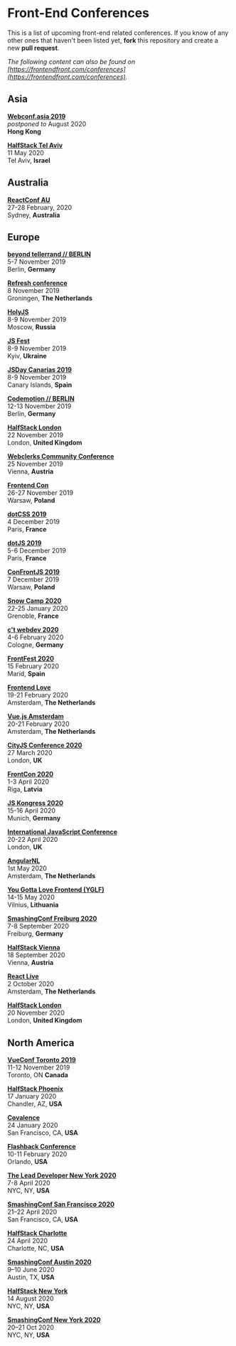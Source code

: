# Front-End Conferences

This is a list of upcoming front-end related conferences. If you know of any other ones that haven't been listed yet, **fork** this repository and create a new **pull request**.

*The following content can also be found on [https://frontendfront.com/conferences](https://frontendfront.com/conferences).*


## Asia

[**Webconf.asia 2019**](https://2019.webconf.asia/)  
_postponed to_ August 2020  
**Hong Kong**

[**HalfStack Tel Aviv**](https://www.halfstackconf.com/telaviv/)  
11 May 2020  
Tel Aviv, **Israel**

## Australia

[**ReactConf AU**](https://reactconfau.com/)  
27-28 February, 2020  
Sydney, **Australia**

## Europe

[**beyond tellerrand // BERLIN**](https://beyondtellerrand.com/events/berlin-2019)  
5-7 November 2019  
Berlin, **Germany**  

[**Refresh conference**](https://www.refreshconference.nl/)  
8 November 2019  
Groningen, **The Netherlands**

[**HolyJS**](https://holyjs-moscow.ru/en/)  
8-9 November 2019  
Moscow, **Russia**

[**JS Fest**](https://jsfest.com.ua)  
8-9 November 2019  
Kyiv, **Ukraine**

[**JSDay Canarias 2019**](https://jsdaycanarias.com/)  
8-9 November 2019  
Canary Islands, **Spain**  

[**Codemotion // BERLIN**](https://events.codemotion.com/conferences/berlin/2019/)  
12-13 November 2019  
Berlin, **Germany**

[**HalfStack London**](https://www.halfstackconf.com/london/)  
22 November 2019  
London, **United Kingdom**

[**Webclerks Community Conference**](https://webclerks.at/)  
25 November 2019  
Vienna, **Austria**

[**Frontend Con**](https://frontend-con.io/)  
26-27 November 2019  
Warsaw, **Poland**

[**dotCSS 2019**](https://2019.dotcss.io/)  
4 December 2019  
Paris, **France**

[**dotJS 2019**](https://2019.dotjs.io/)  
5-6 December 2019  
Paris, **France**

[**ConFrontJS 2019**](https://2019.confrontjs.com/)  
7 December 2019  
Warsaw, **Poland**

[**Snow Camp 2020**](https://snowcamp.io/en/)  
22-25 January 2020  
Grenoble, **France**

[**c't webdev 2020**](https://ctwebdev.de/)  
4-6 February 2020  
Cologne, **Germany**

[**FrontFest 2020**](https://frontfest.es)  
15 February 2020  
Marid, **Spain**

[**Frontend Love**](https://frontenddeveloperlove.com)  
19-21 February 2020  
Amsterdam, **The Netherlands**

[**Vue.js Amsterdam**](https://vuejs.amsterdam/)  
20-21 February 2020  
Amsterdam, **The Netherlands**

[**CityJS Conference 2020**](https://www.cityjsconf.org/)  
27 March 2020  
London, **UK**

[**FrontCon 2020**](https://2020.frontcon.com/)  
1-3 April 2020  
Riga, **Latvia**

[**JS Kongress 2020**](https://js-kongress.com/)  
15-16 April 2020  
Munich, **Germany**

[**International JavaScript Conference**](https://javascript-conference.com/)  
20-22 April 2020  
London, **UK**

[**AngularNL**](http://www.angularnl.com/)  
1st May 2020  
Amsterdam, **The Netherlands**

[**You Gotta Love Frontend (YGLF)**](https://lithuania.yglfconf.com)  
14-15 May 2020  
Vilnius, **Lithuania**

[**SmashingConf Freiburg 2020**](https://smashingconf.com/freiburg-2020/)  
7-8 September 2020  
Freiburg, **Germany**

[**HalfStack Vienna**](https://www.halfstackconf.com/vienna/)  
18 September 2020  
Vienna, **Austria**

[**React Live**](https://reactlive.nl/)  
2 October 2020  
Amsterdam, **The Netherlands**

[**HalfStack London**](https://www.halfstackconf.com/london/)  
20 November 2020  
London, **United Kingdom**

## North America

[**VueConf Toronto 2019**](https://vuetoronto.com)  
11-12 November 2019  
Toronto, ON **Canada**

[**HalfStack Phoenix**](https://www.halfstackconf.com/phoenix/)  
17 January 2020  
Chandler, AZ, **USA**

[**Covalence**](http://www.covalenceconf.com)  
24 January 2020  
San Francisco, CA, **USA**

[**Flashback Conference**](http://flashback.dev)  
10-11 February 2020  
Orlando, **USA**

[**The Lead Developer New York 2020**](https://newyork2020.theleaddeveloper.com)  
7-8 April 2020  
NYC, NY, **USA**

[**SmashingConf San Francisco 2020**](https://smashingconf.com/sf-2020/)  
21–22 April 2020  
San Francisco, CA, **USA**

[**HalfStack Charlotte**](https://www.halfstackconf.com/charlotte/)  
24 April 2020  
Charlotte, NC, **USA**

[**SmashingConf Austin 2020**](https://smashingconf.com/austin-2020/)  
9–10 June 2020  
Austin, TX, **USA**

[**HalfStack New York**](https://www.halfstackconf.com/newyork/)  
14 August 2020  
NYC, NY, **USA**

[**SmashingConf New York 2020**](https://smashingconf.com/ny-2020/)  
20–21 Oct 2020  
NYC, NY, **USA**
